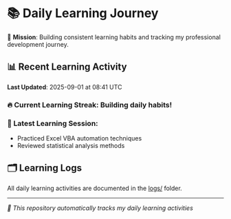 # 📚 Daily Learning Journey

🎯 **Mission**: Building consistent learning habits and tracking my professional development journey.

## 📊 Recent Learning Activity

**Last Updated**: 2025-09-01 at 08:41 UTC

### 🔥 Current Learning Streak: Building daily habits!

### 📝 Latest Learning Session:
- Practiced Excel VBA automation techniques
- Reviewed statistical analysis methods

## 🗂️ Learning Logs

All daily learning activities are documented in the [logs/](./logs/) folder.

---
*🤖 This repository automatically tracks my daily learning activities*
